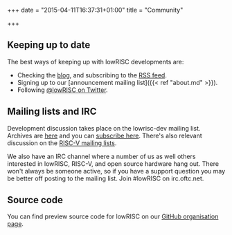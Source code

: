 +++
date = "2015-04-11T16:37:31+01:00"
title = "Community"

+++

## Keeping up to date

The best ways of keeping up with lowRISC developments are:

* Checking the [blog](..), and subscribing to the [RSS feed](http://www.lowrisc.org/index.xml).
* Signing up to our [announcement mailing list]({{< ref "about.md" >}}).
* Following [@lowRISC on Twitter](https://twitter.com/lowrisc).

## Mailing lists and IRC

Development discussion takes place on the lowrisc-dev mailing list. Archives 
are 
[here](https://listmaster.pepperfish.net/pipermail/lowrisc-dev-lists.lowrisc.org/) 
and you can [subscribe 
here](http://listmaster.pepperfish.net/cgi-bin/mailman/listinfo/lowrisc-dev-lists.lowrisc.org).
There's also relevant discussion on the [RISC-V mailing 
lists](http://riscv.org/mailing-lists/).

We also have an IRC channel where a number of us as well others interested in 
lowRISC, RISC-V, and open source hardware hang out. There won't always be 
someone active, so if you have a support question you may be better off 
posting to the mailing list. Join #lowRISC on irc.oftc.net.

## Source code

You can find preview source code for lowRISC on our [GitHub organisation 
page](https://github.com/lowrisc).
